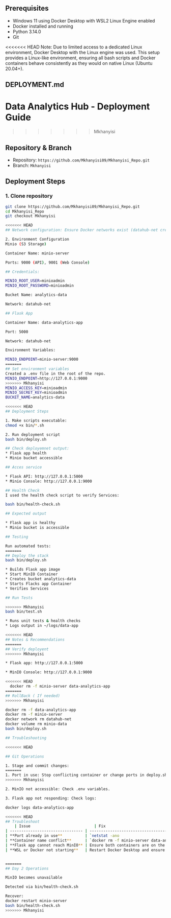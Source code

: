 ## Prerequisites
- Windows 11 using Docker Desktop with WSL2 Linux Engine enabled
- Docker installed and running
- Python 3.14.0
- Git

<<<<<<< HEAD
Note: Due to limited access to a dedicated Linux environment, Docker Desktop with the Linux engine was used. This setup provides a Linux-like environment, ensuring all bash scripts and Docker containers behave consistently as they would on native Linux (Ubuntu 20.04+).

## DEPLOYMENT.md
Data Analytics Hub - Deployment Guide
=======
>>>>>>> Mkhanyisi

## Repository & Branch

- Repository: `https://github.com/Mkhanyisi09/Mkhanyisi_Repo.git`
- Branch: `Mkhanyisi`

## Deployment Steps

### 1. Clone repository
```bash
git clone https://github.com/Mkhanyisi09/Mkhanyisi_Repo.git
cd Mkhanyisi_Repo
git checkout Mkhanyisi

<<<<<<< HEAD
## Network configuration: Ensure Docker networks exist (datahub-net created by deployment script)

2. Environment Configuration
Minio (S3 Storage)

Container Name: minio-server

Ports: 9000 (API), 9001 (Web Console)

## Credentials:

MINIO_ROOT_USER=minioadmin
MINIO_ROOT_PASSWORD=minioadmin

Bucket Name: analytics-data

Network: datahub-net

## Flask App

Container Name: data-analytics-app

Port: 5000

Network: datahub-net

Environment Variables:

MINIO_ENDPOINT=minio-server:9000
=======
## Set environment variables
Created a .env file in the root of the repo.
MINIO_ENDPOINT=http://127.0.0.1:9000
>>>>>>> Mkhanyisi
MINIO_ACCESS_KEY=minioadmin
MINIO_SECRET_KEY=minioadmin
BUCKET_NAME=analytics-data

<<<<<<< HEAD
## Deployment Steps

1. Make scripts executable:
chmod +x bin/*.sh

2. Run deployment script
bash bin/deploy.sh

## Check deployemnet output:
* Flask app health
* Minio bucket accessible

## Acces service

* Flask API: http://127.0.0.1:5000
* Minio Console: http://127.0.0.1:9000

## Health Check
I used the health check script to verify Services:

bash bin/health-check.sh

## Expected output

* Flask app is healthy
* Minio bucket is accessible

## Testing 

Run automated tests:
=======
## Deploy the stack
bash bin/deploy.sh

* Builds Flask app image
* Start MinIO Container
* Creates bucket analytics-data
* Starts Flacks app Container
* Verifies Services

## Run Tests

>>>>>>> Mkhanyisi
bash bin/test.sh

* Runs unit tests & health checks
* Logs output in ~/logs/data-app

<<<<<<< HEAD
## Notes & Recommendations
=======
## Verify deployent
>>>>>>> Mkhanyisi

* Flask app: http://127.0.0.1:5000

* MinIO Console: http://127.0.0.1:9000

<<<<<<< HEAD
  docker rm -f minio-server data-analytics-app
=======
## RollBack ( If needed)
>>>>>>> Mkhanyisi

docker rm -f data-analytics-app
docker rm -f minio-server
docker network rm datahub-net
docker volume rm minio-data
bash bin/deploy.sh

## Troubleshooting

<<<<<<< HEAD

## Git Operations

1. Stage and commit changes:
=======
1. Port in use: Stop conflicting container or change ports in deploy.sh.
>>>>>>> Mkhanyisi

2. MinIO not accessible: Check .env variables.

3. Flask app not responding: Check logs:

docker logs data-analytics-app

<<<<<<< HEAD
## Troubleshoot
    | Issue                            | Fix                                                                                            |                                        |
| -------------------------------- | ---------------------------------------------------------------------------------------------- | -------------------------------------- |
| **Port already in use**          | `netstat -ano                                                                                  | findstr 5000`→`taskkill /PID <pid> /F` |
| **Container name conflict**      | `docker rm -f minio-server data-analytics-app`                                                 |                                        |
| **Flask app cannot reach MinIO** | Ensure both containers are on the same Docker network:<br>`docker network inspect datahub-net` |                                        |
| **WSL or Docker not starting**   | Restart Docker Desktop and ensure WSL integration is enabled for your Linux distro             |                                        |


=======
## Day 2 Operations

MinIO becomes unavailable

Detected via bin/health-check.sh

Recover:
docker restart minio-server
bash bin/health-check.sh
>>>>>>> Mkhanyisi


